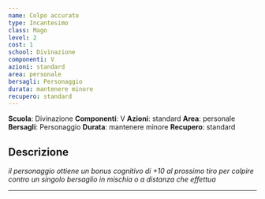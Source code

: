 ```yaml
---
name: Colpo accurato
type: Incantesimo
class: Mago
level: 2
cost: 1
school: Divinazione
componenti: V
azioni: standard
area: personale
bersagli: Personaggio
durata: mantenere minore
recupero: standard
---
```

**Scuola**: Divinazione
**Componenti**: V
**Azioni**: standard
**Area**: personale
**Bersagli**: Personaggio
**Durata**: mantenere minore
**Recupero**: standard

**Descrizione**
-

*il personaggio ottiene un bonus cognitivo di +10 al prossimo tiro per colpire contro un singolo bersaglio in mischia o a distanza che effettua*

---